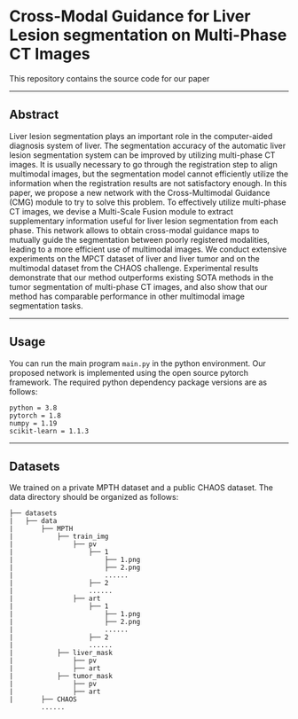 # Cross-Modal Guidance for Liver Lesion segmentation on Multi-Phase CT Images

  This repository contains the source code for our paper
___

## Abstract

  Liver lesion segmentation plays an important role in the computer-aided diagnosis system of liver. The segmentation accuracy of the automatic liver lesion segmentation system can be improved by utilizing multi-phase CT images. It is usually necessary to go through the registration step to align multimodal images, but the segmentation model cannot efficiently utilize the information when the registration results are not satisfactory enough. In this paper, we propose a new network with the Cross-Multimodal Guidance (CMG) module to try to solve this problem. To effectively utilize multi-phase CT images, we devise a Multi-Scale Fusion module to extract supplementary information useful for liver lesion segmentation from each phase. This network allows to obtain cross-modal guidance maps to mutually guide the segmentation between poorly registered modalities, leading to a more efficient use of multimodal images. We conduct extensive experiments on the MPCT dataset of liver and liver tumor and on the multimodal dataset from the CHAOS challenge. Experimental results demonstrate that our method outperforms existing SOTA methods in the tumor segmentation of multi-phase CT images, and also show that our method has comparable performance in other multimodal image segmentation tasks.
___


## Usage

You can run the main program `main.py` in the python environment. Our proposed network is implemented using the open source pytorch framework. The required python dependency package versions are as follows:
```
python = 3.8
pytorch = 1.8
numpy = 1.19
scikit-learn = 1.1.3
```
___

## Datasets

We trained on a private MPTH dataset and a public CHAOS dataset. The data directory should be organized as follows:

```
├── datasets
|   ├── data
|   	├── MPTH
|   		├── train_img
|   			├── pv
|   				├── 1
|   				    ├── 1.png
|   				    ├── 2.png
|   				    ......
|   				├── 2
|   				......
|   			├── art
|   				├── 1
|   				    ├── 1.png
|   				    ├── 2.png
|   				    ......
|   				├── 2
|   				......
|   		├── liver_mask
|   			├── pv
|   			├── art
|   		├── tumor_mask
|   			├── pv
|   			├── art
|   	├── CHAOS
		......
```

